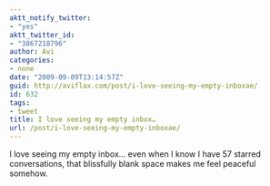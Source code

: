 ```yaml
---
aktt_notify_twitter:
- "yes"
aktt_twitter_id:
- "3867218796"
author: Avi
categories:
- none
date: "2009-09-09T13:14:57Z"
guid: http://aviflax.com/post/i-love-seeing-my-empty-inboxae/
id: 632
tags:
- tweet
title: I love seeing my empty inbox…
url: /post/i-love-seeing-my-empty-inboxae/
---
```

I love seeing my empty inbox… even when I know I have 57 starred conversations, that blissfully blank space makes me feel peaceful somehow.